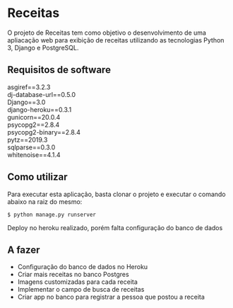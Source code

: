 # Receitas

O projeto de Receitas tem como objetivo o desenvolvimento de uma apliacação web para exibição de receitas
utilizando as tecnologias Python 3, Django e PostgreSQL.

## Requisitos de software

asgiref==3.2.3
<br>dj-database-url==0.5.0
<br>Django==3.0
<br>django-heroku==0.3.1
<br>gunicorn==20.0.4
<br>psycopg2==2.8.4
<br>psycopg2-binary==2.8.4
<br>pytz==2019.3
<br>sqlparse==0.3.0
<br>whitenoise==4.1.4

## Como utilizar

Para executar esta aplicação, basta clonar o projeto e executar o comando abaixo na raiz do mesmo:
```
$ python manage.py runserver
```
Deploy no heroku realizado, porém falta configuração do banco de dados

## A fazer

- Configuração do banco de dados no Heroku
- Criar mais receitas no banco Postgres
- Imagens customizadas para cada receita
- Implementar o campo de busca de receitas
- Criar app no banco para registrar a pessoa que postou a receita
